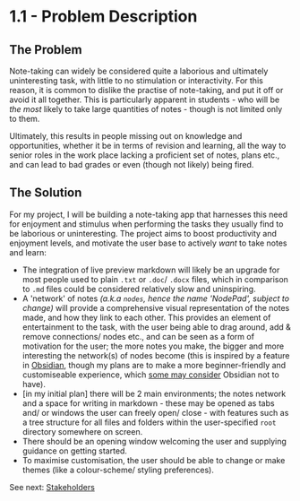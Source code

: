 # 1.1 - Problem Description

## The Problem
Note-taking can widely be considered quite a laborious and ultimately uninteresting task, with little to no stimulation or interactivity. For this reason, it is common to dislike the practise of note-taking, and put it off or avoid it all together. This is particularly apparent in students - who will be *the most* likely to take large quantities of notes - though is not limited only to them.

Ultimately, this results in people missing out on knowledge and opportunities, whether it be in terms of revision and learning, all the way to senior roles in the work place lacking a proficient set of notes, plans etc., and can lead to bad grades or even (though not likely) being fired.

## The Solution
For my project, I will be building a note-taking app that harnesses this need for enjoyment and stimulus when performing the tasks they usually find to be laborious or uninteresting. The project aims to boost productivity and enjoyment levels, and motivate the user base to actively *want* to take notes and learn:
- The integration of live preview markdown will likely be an upgrade for most people used to plain `.txt` or `.doc`/ `.docx` files, which in comparison to `.md` files could be considered relatively slow and uninspiring.
- A 'network' of notes *(a.k.a `nodes`, hence the name 'NodePad', subject to change)* will provide a comprehensive visual representation of the notes made, and how they link to each other. This provides an element of entertainment to the task, with the user being able to drag around, add & remove connections/ nodes etc., and can be seen as a form of motivation for the user; the more notes you make, the bigger and more interesting the network(s) of nodes become (this is inspired by a feature in [Obsidian](https://obsidian.md/), though my plans are to make a more beginner-friendly and customiseable experience, which [some may consider](https://www.reddit.com/r/ObsidianMD/comments/146krq7/total_beginner/) Obsidian not to have).
- [in my initial plan] there will be 2 main environments; the notes network and a space for writing in markdown - these may be opened as tabs and/ or windows the user can freely open/ close - with features such as a tree structure for all files and folders within the user-specified `root` directory somewhere on screen.
- There should be an opening window welcoming the user and supplying guidance on getting started.
- To maximise customisation, the user should be able to change or make themes (like a colour-scheme/ styling preferences).

See next: [Stakeholders](1.2-stakeholders.md)
